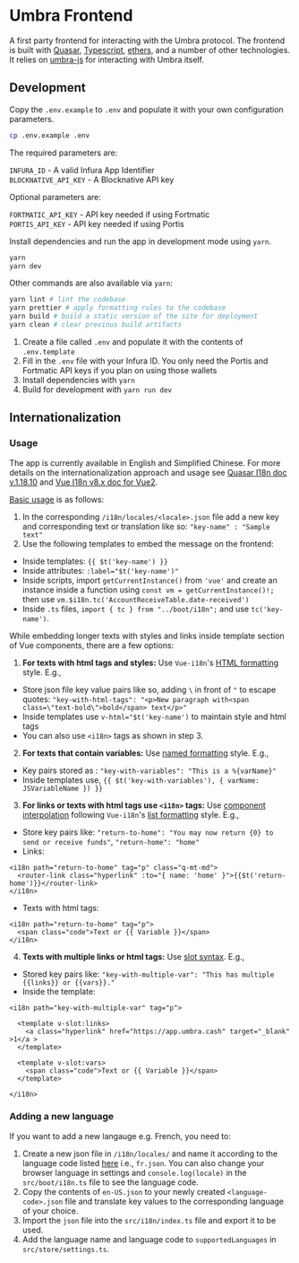 # Umbra Frontend

A first party frontend for interacting with the Umbra protocol. The frontend is built with [Quasar](https://quasar.dev/), [Typescript](https://www.typescriptlang.org/), [ethers](https://docs.ethers.io/v5/), and a number of other technologies. It relies on [umbra-js](../umbra-js) for interacting with Umbra itself.

## Development

Copy the `.env.example` to `.env` and populate it with your own configuration parameters.

```bash
cp .env.example .env
```

The required parameters are:

`INFURA_ID` - A valid Infura App Identifier <br />
`BLOCKNATIVE_API_KEY` - A Blocknative API key

Optional parameters are:

`FORTMATIC_API_KEY` - API key needed if using Fortmatic <br />
`PORTIS_API_KEY` - API key needed if using Portis

Install dependencies and run the app in development mode using `yarn`.

```bash
yarn
yarn dev
```

Other commands are also available via `yarn`:

```bash
yarn lint # lint the codebase
yarn prettier # apply formatting rules to the codebase
yarn build # build a static version of the site for deployment
yarn clean # clear previous build artifacts
```

1. Create a file called `.env` and populate it with the contents of `.env.template`
2. Fill in the `.env` file with your Infura ID. You only need the Portis and Fortmatic API keys if you plan on using those wallets
3. Install dependencies with `yarn`
4. Build for development with `yarn run dev`

## Internationalization

### Usage

The app is currently available in English and Simplified Chinese.
For more details on the internationalization approach and usage see [Quasar I18n doc v.1.18.10](https://v1.quasar.dev/options/app-internationalization#introduction) and [Vue I18n v8.x doc for Vue2](https://kazupon.github.io/vue-i18n/introduction.html).

[Basic usage](https://v1.quasar.dev/options/app-internationalization#how-to-use) is as follows:

1. In the corresponding `/i18n/locales/<locale>.json` file add a new key and corresponding text or translation like so:
   `"key-name" : "Sample text"`
2. Use the following templates to embed the message on the frontend:

- Inside templates: `{{ $t('key-name') }}`
- Inside attributes: `:label="$t('key-name')"`
- Inside scripts, import `getCurrentInstance()` from `'vue'` and create an instance inside a function using `const vm = getCurrentInstance()!;` then use `vm.$i18n.tc('AccountReceiveTable.date-received')`
- Inside `.ts` files, `import { tc } from "../boot/i18n";` and use `tc('key-name')`.

While embedding longer texts with styles and links inside template section of Vue components, there are a few options:

1. **For texts with html tags and styles:**
   Use `Vue-i18n`'s [HTML formatting](https://kazupon.github.io/vue-i18n/guide/formatting.html#html-formatting) style. E.g.,

- Store json file key value pairs like so, adding `\` in front of `"` to escape quotes:
  `"key-with-html-tags": "<p>New paragraph with<span class=\"text-bold\">bold</span> text</p>"`
- Inside templates use `v-html="$t('key-name')` to maintain style and html tags
- You can also use `<i18n>` tags as shown in step 3.

2. **For texts that contain variables:**
   Use [named formatting](https://kazupon.github.io/vue-i18n/guide/formatting.html#named-formatting) style. E.g.,

- Key pairs stored as : `"key-with-variables": "This is a %{varName}"`
- Inside templates use, `{{ $t('key-with-variables'), { varName: JSVariableName }) }}`

3. **For links or texts with html tags use `<i18n>` tags:**
   Use [component interpolation](https://kazupon.github.io/vue-i18n/guide/interpolation.html#basic-usage) following `Vue-i18n`'s [list formatting](https://kazupon.github.io/vue-i18n/guide/formatting.html#list-formatting) style. E.g.,

- Store key pairs like:
  `"return-to-home": "You may now return {0} to send or receive funds"`,
  `"return-home": "home"`
- Links:

```
<i18n path="return-to-home" tag="p" class="q-mt-md">
  <router-link class="hyperlink" :to="{ name: 'home' }">{{$t('return-home')}}</router-link>
</i18n>
```

- Texts with html tags:

```
<i18n path="return-to-home" tag="p">
  <span class="code">Text or {{ Variable }}</span>
</i18n>
```

4. **Texts with multiple links or html tags:**
   Use [slot syntax](https://kazupon.github.io/vue-i18n/guide/interpolation.html#slots-syntax-usage). E.g.,

- Stored key pairs like:
  `"key-with-multiple-var": "This has multiple {{links}} or {{vars}}."`
- Inside the template:

```
<i18n path="key-with-multiple-var" tag="p">

  <template v-slot:links>
    <a class="hyperlink" href="https://app.umbra.cash" target="_blank" >1</a >
  </template>

  <template v-slot:vars>
    <span class="code">Text or {{ Variable }}</span>
  </template>

</i18n>
```

### Adding a new language

If you want to add a new langauge e.g. French, you need to:

1. Create a new json file in `/i18n/locales/` and name it according to the language code listed [here](https://www.roseindia.net/tutorials/I18N/locales-list.shtml) i.e., `fr.json`. You can also change your browser language in settings and `console.log(locale)` in the `src/boot/i18n.ts` file to see the language code.
2. Copy the contents of `en-US.json` to your newly created `<language-code>.json` file and translate key values to the corresponding language of your choice.
3. Import the `json` file into the `src/i18n/index.ts` file and export it to be used.
4. Add the language name and language code to `supportedLanguages` in `src/store/settings.ts`.
